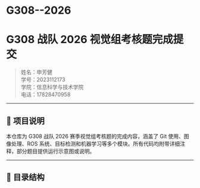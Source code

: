 # G308--2026
# G308 战队 2026 视觉组考核题完成提交

> 姓名：申芳健  
> 学号：2023112173  
> 学院：信息科学与技术学院  
> 电话：17828470958

---

## 📌 项目说明

本仓库为 G308 战队 2026 赛季视觉组考核题的完成内容，涵盖了 Git 使用、图像处理、ROS 系统、目标检测和机器学习等多个模块。所有代码均附带详细注释，部分题目提供运行示意图或说明。

---

## 📂 目录结构


